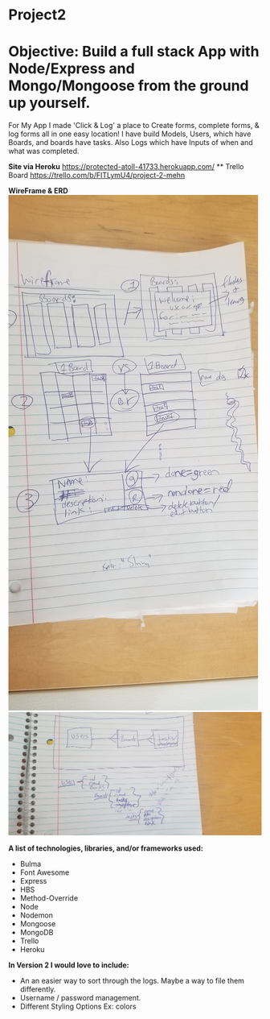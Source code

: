 # Project2

Objective: Build a full stack App with Node/Express and Mongo/Mongoose from the ground up yourself.
==========

For My App I made 'Click & Log' a place to Create forms, complete forms, & log forms all in one easy location!
I have build Models, Users, which have Boards, and boards have tasks. Also Logs which have Inputs of when and what was completed.

**Site via Heroku**
https://protected-atoll-41733.herokuapp.com/
** Trello Board 
https://trello.com/b/FITLymU4/project-2-mehn

**WireFrame & ERD**
![wireframe](wireframes/WireFrame.jpg)
![erd](wireframes/ERD.jpg)

**A list of technologies, libraries, and/or frameworks used:**
- Bulma
- Font Awesome
- Express
- HBS
- Method-Override
- Node
- Nodemon
- Mongoose
- MongoDB
- Trello 
- Heroku

**In Version 2 I would love to include:**
- An an easier way to sort through the logs. Maybe a way to file them differently. 
- Username / password management.
- Different Styling Options Ex: colors

